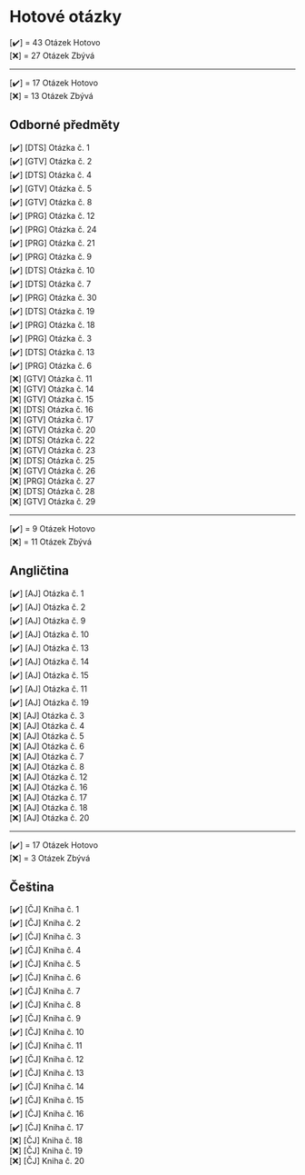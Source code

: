 # Hotové otázky

[✔️] = 43 Otázek Hotovo <br>
[❌] = 27 Otázek Zbývá
 ____________________________________________________________________________________________________________________________
[✔️] = 17 Otázek Hotovo <br>
[❌] = 13 Otázek Zbývá

## Odborné předměty 

 [✔️] [DTS] Otázka č. 1 <br>
 [✔️] [GTV] Otázka č. 2 <br>
 [✔️] [DTS] Otázka č. 4 <br>
 [✔️] [GTV] Otázka č. 5 <br>
 [✔️] [GTV] Otázka č. 8 <br>
 [✔️] [PRG] Otázka č. 12 <br>
 [✔️] [PRG] Otázka č. 24 <br>
 [✔️] [PRG] Otázka č. 21 <br>
 [✔️] [PRG] Otázka č. 9 <br>
 [✔️] [DTS] Otázka č. 10<br>
 [✔️] [DTS] Otázka č. 7 <br>
 [✔️] [PRG] Otázka č. 30 <br>
 [✔️] [DTS] Otázka č. 19 <br>
 [✔️] [PRG] Otázka č. 18 <br>
 [✔️] [PRG] Otázka č. 3 <br>
 [✔️] [DTS] Otázka č. 13 <br>
 [✔️] [PRG] Otázka č. 6 <br>
 [❌] [GTV] Otázka č. 11<br>
 [❌] [GTV] Otázka č. 14<br>
 [❌] [GTV] Otázka č. 15 <br>
 [❌] [DTS] Otázka č. 16 <br>
 [❌] [GTV] Otázka č. 17 <br>
 [❌] [GTV] Otázka č. 20 <br>
 [❌] [DTS] Otázka č. 22 <br>
 [❌] [GTV] Otázka č. 23 <br>
 [❌] [DTS] Otázka č. 25 <br>
 [❌] [GTV] Otázka č. 26 <br>
 [❌] [PRG] Otázka č. 27 <br>
 [❌] [DTS] Otázka č. 28 <br>
 [❌] [GTV] Otázka č. 29 <br>
 
 ____________________________________________________________________________________________________________________________
 
[✔️] = 9 Otázek Hotovo <br>
[❌] = 11 Otázek Zbývá
 
  ## Angličtina
 
 [✔️] [AJ] Otázka č. 1 <br>
 [✔️] [AJ] Otázka č. 2 <br>
 [✔️] [AJ] Otázka č. 9 <br>
 [✔️] [AJ] Otázka č. 10 <br>
 [✔️] [AJ] Otázka č. 13 <br>
 [✔️] [AJ] Otázka č. 14 <br>
 [✔️] [AJ] Otázka č. 15 <br>
 [✔️] [AJ] Otázka č. 11 <br>
 [✔️] [AJ] Otázka č. 19 <br>
 [❌] [AJ] Otázka č. 3 <br>
 [❌] [AJ] Otázka č. 4 <br>
 [❌] [AJ] Otázka č. 5 <br>
 [❌] [AJ] Otázka č. 6 <br>
 [❌] [AJ] Otázka č. 7 <br>
 [❌] [AJ] Otázka č. 8 <br>
 [❌] [AJ] Otázka č. 12 <br>
 [❌] [AJ] Otázka č. 16 <br>
 [❌] [AJ] Otázka č. 17 <br>
 [❌] [AJ] Otázka č. 18 <br>
 [❌] [AJ] Otázka č. 20 <br>
 
 ____________________________________________________________________________________________________________________________
 
[✔️] = 17 Otázek Hotovo <br>
[❌] = 3 Otázek Zbývá
 
  ## Čeština
  
 [✔️] [ČJ] Kniha č. 1 <br>
 [✔️] [ČJ] Kniha č. 2 <br>
 [✔️] [ČJ] Kniha č. 3 <br>
 [✔️] [ČJ] Kniha č. 4 <br>
 [✔️] [ČJ] Kniha č. 5 <br>
 [✔️] [ČJ] Kniha č. 6 <br>
 [✔️] [ČJ] Kniha č. 7 <br>
 [✔️] [ČJ] Kniha č. 8 <br>
 [✔️] [ČJ] Kniha č. 9 <br>
 [✔️] [ČJ] Kniha č. 10 <br>
 [✔️] [ČJ] Kniha č. 11 <br>
 [✔️] [ČJ] Kniha č. 12 <br>
 [✔️] [ČJ] Kniha č. 13 <br>
 [✔️] [ČJ] Kniha č. 14 <br>
 [✔️] [ČJ] Kniha č. 15 <br>
 [✔️] [ČJ] Kniha č. 16 <br>
 [✔️] [ČJ] Kniha č. 17 <br>
 [❌] [ČJ] Kniha č. 18 <br>
 [❌] [ČJ] Kniha č. 19 <br>
 [❌] [ČJ] Kniha č. 20 <br>
